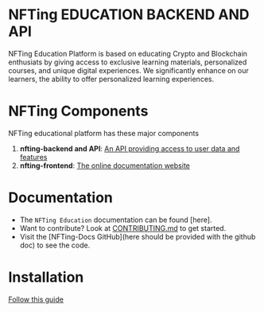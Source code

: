 # NFTing EDUCATION BACKEND AND API

NFTing Education Platform is based on educating Crypto and Blockchain enthusiats by giving access to exclusive learning materials, personalized courses, and unique digital experiences. We significantly enhance on our learners, the ability to offer personalized learning experiences.

# NFTing Components

NFTing educational platform has these major components

1. **nfting-backend and API**: [An API providing access to user data and features](https://github.com/ahLfyreD/Backend-NFTing-Edu-Website)
2. **nfting-frontend**: [The online documentation website](https://github.com/PalisadoesFoundation/talawa-docs)

# Documentation

- The `NFTing Education` documentation can be found [here].
- Want to contribute? Look at [CONTRIBUTING.md](CONTRIBUTING.md) to get started.
- Visit the [NFTing-Docs GitHub](here should be provided with the github doc) to see the code.

# Installation

[Follow this guide](./INSTALLATION.md)